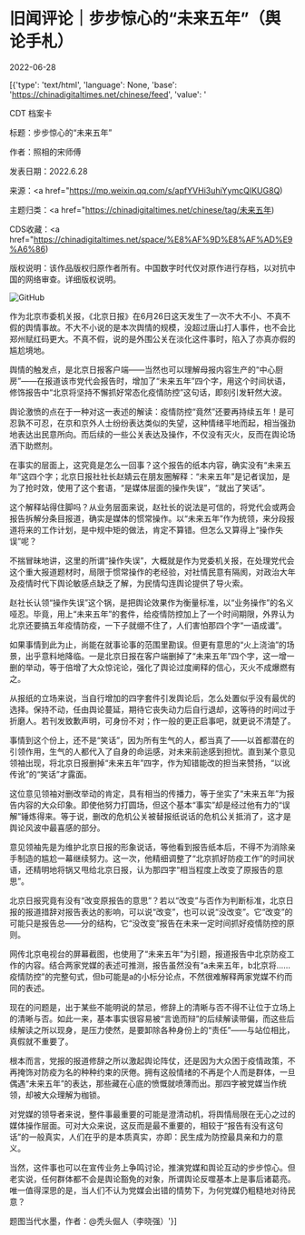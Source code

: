 # 旧闻评论｜步步惊心的“未来五年”（舆论手札）

2022-06-28

[{'type': 'text/html', 'language': None, 'base': 'https://chinadigitaltimes.net/chinese/feed', 'value': '

CDT 档案卡

标题：步步惊心的“未来五年”

作者：照相的宋师傅

发表日期：2022.6.28

来源：<a href="https://mp.weixin.qq.com/s/apfYVHi3uhiYymcQIKUG8Q)

主题归类：<a href="https://chinadigitaltimes.net/chinese/tag/未来五年)

CDS收藏：<a href="https://chinadigitaltimes.net/space/%E8%AF%9D%E8%AF%AD%E9%A6%86)

版权说明：该作品版权归原作者所有。中国数字时代仅对原作进行存档，以对抗中国的网络审查。详细版权说明。





![GitHub](https://chinadigitaltimes.net/chinese/files/2022/06/image-1656388632676.png)

作为北京市委机关报，《北京日报》在6月26日这天发生了一次不大不小、不真不假的舆情事故。不大不小说的是本次舆情的规模，没超过唐山打人事件，也不会比郑州赋红码更大。不真不假，说的是外围公关在淡化这件事时，陷入了亦真亦假的尴尬境地。

舆情的触发点，是北京日报客户端——当然也可以理解母报内容生产的“中心厨房”——在报道该市党代会报告时，增加了“未来五年”四个字，用这个时间状语，修饰报告中“北京将坚持不懈抓好常态化疫情防控”这句话，即刻引发轩然大波。

舆论激愤的点在于一种对这一表述的解读：疫情防控“竟然”还要再持续五年！是可忍孰不可忍，在京和京外人士纷纷表达类似的失望，这种情绪平地而起，相当强劲地表达出民意所向。而后续的一些公关表达及操作，不仅没有灭火，反而在舆论场洒下助燃剂。

在事实的层面上，这究竟是怎么一回事？这个报告的纸本内容，确实没有“未来五年”这四个字；北京日报社社长赵婧云在朋友圈解释：“未来五年”是记者误加，是为了抢时效，使用了这个套语，“是媒体层面的操作失误”，“就出了笑话”。

这个解释站得住脚吗？从业务层面来说，赵社长的说法是可信的，将党代会或两会报告拆解分条目报道，确实是媒体的惯常操作。以“未来五年”作为统领，来分段报道将来的工作计划，是中规中矩的做法，肯定不算错。但怎么又算得上“操作失误”呢？

不揣冒昧地讲，这里的所谓“操作失误”，大概就是作为党委机关报，在处理党代会这个重大报道题材时，局限于惯常操作的老经验，对社情民意有隔阂，对政治大年及疫情时代下舆论敏感点缺乏了解，为民情勾连舆论提供了导火索。

赵社长认领“操作失误”这个锅，是把舆论效果作为衡量标准，以“业务操作”的名义哑忍。毕竟，用上“未来五年”的套件，给疫情防控加上了一个时间期限，外界认为北京还要搞五年疫情防疫，一下子就绷不住了，人们害怕那四个字“一语成谶”。

如果事情到此为止，尚能在就事论事的范围里勘误。但更有意思的“火上浇油”的场景，出乎意料地降临。一是北京日报在客户端删掉了“未来五年”四个字，这一增一删的举动，等于倍增了大众惊诧论，强化了舆论过度阐释的信心，灭火不成爆燃有之。

从报纸的立场来说，当自行增加的四字套件引发舆论后，怎么处置似乎没有最优的选择。保持不动，任由舆论蔓延，期待它丧失动力后自行退却，这等待的时间过于折磨人。若刊发致歉声明，可身份不对；作一般的更正启事吧，就更说不清楚了。

事情到这个份上，还不是“笑话”，因为所有生气的人，都当真了——以首都潜在的引领作用，生气的人都代入了自身的命运感，对未来前途感到担忧。直到某个意见领袖出现，将北京日报删掉“未来五年”四字，作为知错能改的担当来赞扬，“以讹传讹”的“笑话”才露面。

这位意见领袖对删改举动的肯定，具有相当的传播力，等于坐实了“未来五年”为报告内容的大众印象。即使他努力打圆场，但这个基本“事实”却是经过他有力的“误解”锤炼得来。等于说，删改的危机公关被替报纸说话的危机公关抵消了，这才是舆论风波中最喜感的部分。

意见领袖先是为维护北京日报的形象说话，等他看到报告纸本后，不得不为消除亲手制造的尴尬一幕继续努力。这一次，他精细调整了“北京抓好防疫工作”的时间状语，还精明地将锅又甩给北京日报，认为那四字“相当程度上改变了原报告的意思”。

北京日报究竟有没有“改变原报告的意思”？若以“改变”与否作为判断标准，北京日报的报道措辞对报告表达的影响，可以说“改变”，也可以说“没改变”。它“改变”的可能只是报告总——分的结构，它“没改变”报告在未来一定时间抓好疫情防控的原则。

网传北京电视台的屏幕截图，也使用了“未来五年”为引题，报道报告中北京防疫工作的内容。结合两家党媒的表述可推测，报告虽然没有“a未来五年，b北京将……疫情防控”的完整句式，但b可能是a的小标分论点，不然很难解释两家党媒不约而同的表述。

现在的问题是，出于某些不能明说的禁忌，修辞上的清晰与否不得不让位于立场上的清晰与否。如此一来，基本事实很容易被“言诡而辩”的后续解读带偏，而这些后续解读之所以现身，是压力使然，是要卸除各种身份上的“责任”——与站位相比，真假就不重要了。

根本而言，党报的报道修辞之所以激起舆论阵仗，还是因为大众困于疫情政策，不再掩饰对防疫为名的种种约束的厌倦。拥有这般情绪的不再是个人而是群体，一旦偶遇“未来五年”的表达，那些藏在心底的愤慨就喷薄而出。那四字被党媒当作统领，却被大众理解为枷锁。

对党媒的领导者来说，整件事最重要的可能是澄清动机，将舆情局限在无心之过的媒体操作层面。可对大众来说，这反而是最不重要的，相较于“报告有没有这句话”的一般真实，人们在乎的是本质真实，亦即：民生成为防控最具亲和力的意义。

当然，这件事也可以在宣传业务上争鸣讨论，推演党媒和舆论互动的步步惊心。但老实说，任何群体都不会是舆论豁免的对象，所谓舆论反噬基本上是事后诸葛亮。唯一值得深思的是，当人们不认为党媒会出错的情势下，为何党媒仍粗糙地对待民意？

题图当代水墨，作者：@秃头倔人（李晓强）'}]